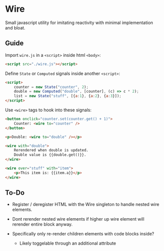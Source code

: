 # Wire

Small javascript utility for imitating reactivity with minimal implementation and bloat.

## Guide

Import `wire.js` in a `<script>` inside html `<body>`:

```html
<script src="./wire.js"></script>
```

Define `State` or `Computed` signals inside another `<script>`:

```html
<script>
    counter = new State("counter", 2);
    double = new Computed("double", [counter], (c) => c * 2);
    list = new State("stuff", [{a:1}, {a:2}, {a:3}]);
</script>
```

Use `<wire>` tags to hook into these signals:

```html
<button onclick="counter.set(counter.get() + 1)">
    Counter: <wire to="counter" />
</button>

<p>Double: <wire to="double" /></p>

<wire with="double">
    Rerendered when double is updated.
    Double value is {{double.get()}}.
</wire>

<wire over="stuff" with="item">
    <p>This item is: {{item.a}}</p>
</wire>
```

## To-Do

- Register / deregister HTML with the Wire singleton to handle nested wire elements.

- Dont rerender nested wire elements if higher up wire element will rerender entire block anyway.

- Specifically only re-render children elements with code blocks inside?

  - Likely toggelable through an additional attribute

